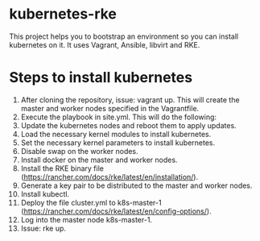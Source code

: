 # kubernetes-rke

This project helps you to bootstrap an environment so you can install kubernetes on it. It uses Vagrant, Ansible, libvirt and RKE.

# Steps to install kubernetes

1. After cloning the repository, issue: vagrant up. This will create the master and worker nodes specified in the Vagrantfile. 
1. Execute the playbook in site.yml. This will do the following:
  1. Update the kubernetes nodes and reboot them to apply updates.
  1. Load the necessary kernel modules to install kubernetes.
  1. Set the necessary kernel parameters to install kubernetes.
  1. Disable swap on the worker nodes.
  1. Install docker on the master and worker nodes.
  1. Install the RKE binary file (https://rancher.com/docs/rke/latest/en/installation/).
  1. Generate a key pair to be distributed to the master and worker nodes.
  1. Install kubectl.
  1. Deploy the file cluster.yml to k8s-master-1 (https://rancher.com/docs/rke/latest/en/config-options/).
1. Log into the master node k8s-master-1.
1. Issue: rke up.
